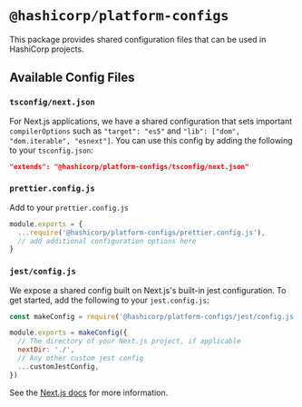 # `@hashicorp/platform-configs`

This package provides shared configuration files that can be used in HashiCorp projects.

## Available Config Files

### `tsconfig/next.json`

For Next.js applications, we have a shared configuration that sets important `compilerOptions` such as `"target": "es5"` and `"lib": ["dom", "dom.iterable", "esnext"]`. You can use this config by adding the following to your `tsconfig.json`:

```json
"extends": "@hashicorp/platform-configs/tsconfig/next.json"
```

### `prettier.config.js`

Add to your `prettier.config.js`

```js
module.exports = {
  ...require('@hashicorp/platform-configs/prettier.config.js'),
  // add additional configuration options here
}
```

### `jest/config.js`

We expose a shared config built on Next.js's built-in jest configuration. To get started, add the following to your `jest.config.js`:

```js
const makeConfig = require('@hashicorp/platform-configs/jest/config.js')

module.exports = makeConfig({
  // The directory of your Next.js project, if applicable
  nextDir: './',
  // Any other custom jest config
  ...customJestConfig,
})
```

See the [Next.js docs](https://nextjs.org/docs/testing#setting-up-jest-with-the-rust-compiler) for more information.
